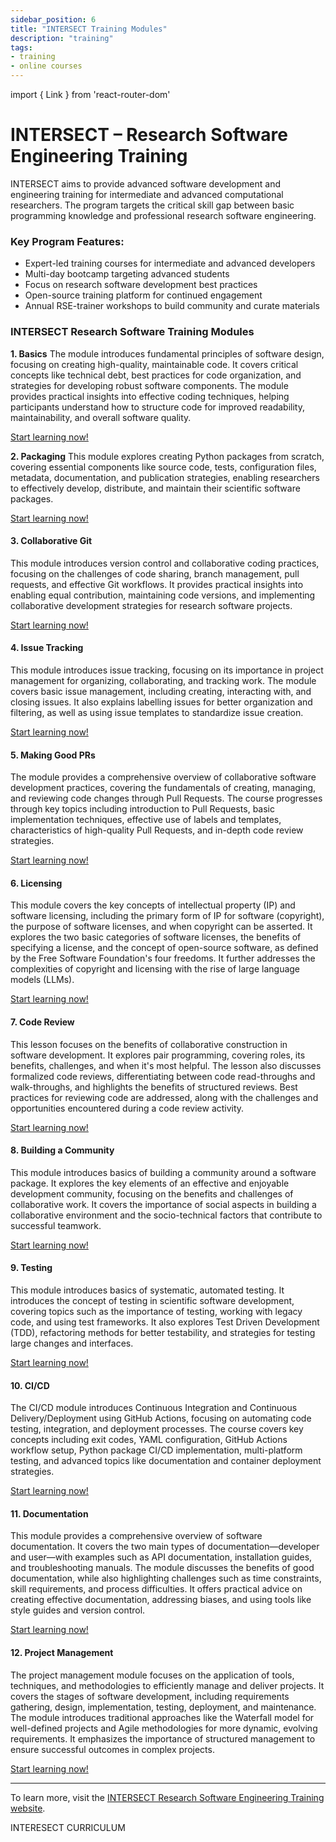 ```yaml
---
sidebar_position: 6
title: "INTERSECT Training Modules"
description: "training"
tags: 
- training
- online courses
---
```


import { Link } from 'react-router-dom'

# INTERSECT – Research Software Engineering Training

INTERSECT aims to provide advanced software development and engineering training for intermediate and advanced computational researchers. The program targets the critical skill gap between basic programming knowledge and professional research software engineering.

### Key Program Features:

- Expert-led training courses for intermediate and advanced developers
- Multi-day bootcamp targeting advanced students
- Focus on research software development best practices
- Open-source training platform for continued engagement
- Annual RSE-trainer workshops to build community and curate materials
### INTERSECT Research Software Training Modules

**1. Basics**
The module introduces fundamental principles of software design, focusing on creating high-quality, maintainable code. It covers critical concepts like technical debt, best practices for code organization, and strategies for developing robust software components. The module provides practical insights into effective coding techniques, helping participants understand how to structure code for improved readability, maintainability, and overall software quality.

[Start learning now!](https://intersect-training.org/software-design/) 

**2. Packaging**
This module explores creating Python packages from scratch, covering essential components like source code, tests, configuration files, metadata, documentation, and publication strategies, enabling researchers to effectively develop, distribute, and maintain their scientific software packages.
 
[Start learning now!](https://intersect-training.org/packaging/)  

#### 3. Collaborative Git
This module introduces version control and collaborative coding practices, focusing on the challenges of code sharing, branch management, pull requests, and effective Git workflows. It provides practical insights into enabling equal contribution, maintaining code versions, and implementing collaborative development strategies for research software projects.

[Start learning now!](https://intersect-training.org/collaborative-git/)  

#### 4. Issue Tracking
 This module introduces issue tracking, focusing on its importance in project management for organizing, collaborating, and tracking work. The module covers basic issue management, including creating, interacting with, and closing issues. It also explains labelling issues for better organization and filtering, as well as using issue templates to standardize issue creation.

[Start learning now!](https://intersect-training.org/Issue-Tracking/)  

#### 5. Making Good PRs
 The module provides a comprehensive overview of collaborative software development practices, covering the fundamentals of creating, managing, and reviewing code changes through Pull Requests. The course progresses through key topics including introduction to Pull Requests, basic implementation techniques, effective use of labels and templates, characteristics of high-quality Pull Requests, and in-depth code review strategies.

[Start learning now!](https://intersect-training.org/Making-Good-PRs/)  

#### 6. Licensing
This module covers the key concepts of intellectual property (IP) and software licensing, including the primary form of IP for software (copyright), the purpose of software licenses, and when copyright can be asserted. It explores the two basic categories of software licenses, the benefits of specifying a license, and the concept of open-source software, as defined by the Free Software Foundation's four freedoms. It further addresses the complexities of copyright and licensing with the rise of large language models (LLMs).

[Start learning now!](https://intersect-training.org/software-licensing/)  

#### 7. Code Review
This lesson focuses on the benefits of collaborative construction in software development. It explores pair programming, covering roles, its benefits, challenges, and when it's most helpful. The lesson also discusses formalized code reviews, differentiating between code read-throughs and walk-throughs, and highlights the benefits of structured reviews. Best practices for reviewing code are addressed, along with the challenges and opportunities encountered during a code review activity.

[Start learning now!](https://intersect-training.org/Code-Review/)  


#### 8. Building a Community
This module introduces basics of building a community around a software package. It explores the key elements of an effective and enjoyable development community, focusing on the benefits and challenges of collaborative work. It covers the importance of social aspects in building a collaborative environment and the socio-technical factors that contribute to successful teamwork.

[Start learning now!](https://intersect-training.org/Building-A-Community/)  

#### 9. Testing
This module introduces basics of systematic, automated testing. It introduces the concept of testing in scientific software development, covering topics such as the importance of testing, working with legacy code, and using test frameworks. It also explores Test Driven Development (TDD), refactoring methods for better testability, and strategies for testing large changes and interfaces.

[Start learning now!](https://intersect-training.org/testing-lesson) 

#### 10. CI/CD
The CI/CD module introduces Continuous Integration and Continuous Delivery/Deployment using GitHub Actions, focusing on automating code testing, integration, and deployment processes. The course covers key concepts including exit codes, YAML configuration, GitHub Actions workflow setup, Python package CI/CD implementation, multi-platform testing, and advanced topics like documentation and container deployment strategies.
 
[Start learning now!](https://intersect-training.org/CI-CD/) 


#### 11. Documentation
This module provides a comprehensive overview of software documentation. It covers the two main types of documentation—developer and user—with examples such as API documentation, installation guides, and troubleshooting manuals. The module discusses the benefits of good documentation, while also highlighting challenges such as time constraints, skill requirements, and process difficulties. It offers practical advice on creating effective documentation, addressing biases, and using tools like style guides and version control. 

[Start learning now!](https://intersect-training.org/Documentation/)  


#### 12. Project Management
The project management module focuses on the application of tools, techniques, and methodologies to efficiently manage and deliver projects. It covers the stages of software development, including requirements gathering, design, implementation, testing, deployment, and maintenance. The module introduces traditional approaches like the Waterfall model for well-defined projects and Agile methodologies for more dynamic, evolving requirements. It emphasizes the importance of structured management to ensure successful outcomes in complex projects. 
 
[Start learning now!](https://intersect-training.org/Project-Management/)  

---

To learn more, visit the [INTERSECT Research Software Engineering Training website](https://intersect-training.org/curriculum).


<Link class="button button--active button--primary" style={{'margin-right':'1.3rem','margin-bottom':'1.3rem'}}  to="https://intersect-training.org/curriculum/">INTERESECT CURRICULUM</Link>
